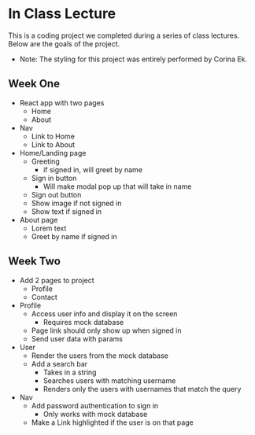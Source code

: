 # In Class Lecture
This is a coding project we completed during a series of class lectures. Below are the goals of the project.

- Note: The styling for this project was entirely performed by Corina Ek. 

## Week One

- React app with two pages
    - Home
    - About
- Nav
    - Link to Home
    - Link to About
- Home/Landing page
    - Greeting
        - if signed in, will greet by name
    - Sign in button
        - Will make modal pop up that will take in name
    - Sign out button
    - Show image if not signed in
    - Show text if signed in
- About page
    - Lorem text
    - Greet by name if signed in

## Week Two

- Add 2 pages to project
    - Profile
    - Contact
- Profile
    - Access user info and display it on the screen
        - Requires mock database
    - Page link should only show up when signed in
    - Send user data with params
- User
    - Render the users from the mock database
    - Add a search bar
        - Takes in a string
        - Searches users with matching username
        - Renders only the users with usernames that match the query
- Nav
    - Add password authentication to sign in
        - Only works with mock database
    - Make a Link highlighted if the user is on that page
    